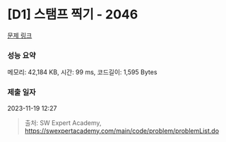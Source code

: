 # [D1] 스탬프 찍기 - 2046 

[문제 링크](https://swexpertacademy.com/main/code/problem/problemDetail.do?contestProbId=AV5QKdT6AyYDFAUq) 

### 성능 요약

메모리: 42,184 KB, 시간: 99 ms, 코드길이: 1,595 Bytes

### 제출 일자

2023-11-19 12:27



> 출처: SW Expert Academy, https://swexpertacademy.com/main/code/problem/problemList.do